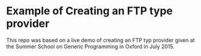 
# Example of Creating an FTP type provider

This repo was based on a live demo of creating an FTP typ provider given at the Summer School on Generic Programming in Oxford in July 2015.
